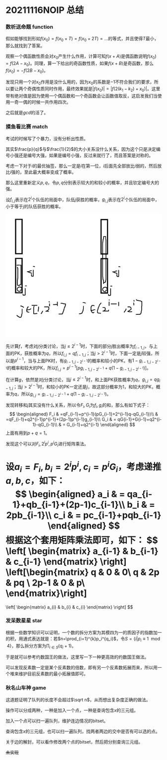 # 20211116NOIP 总结

### 数析送命题 function

假如能够找到形如$f(x_0)=f(x_0+T)=f(x_0+2T)=\dots$的等式，并且使得$T$最小，那么就找到了答案。

观察一个偶函数性质会对$x_0$产生什么作用，计算可知$f(x+A)$是偶函数说明$f(x_0)=f(2A-x_0)$。同理，算一下给出的奇函数性质，如果$f(x+B)$是奇函数，那么$f(x_0)=-f(2B-x_0)$。

发现只用一个对$x_0$作用是没什么用的，因为$x_0$的系数是$-1$不符合我们的要求，所以要让两个奇偶性质同时作用，最终效果就是$|f(x_0)|=|f(2(k_1-k_2)+x_0)|$。这里带有绝对值是因为使用一个偶函数和一个奇函数会让函数值取反，这启发我们当使用一奇一偶的时候一共作用四次。

之后就是$gcd$的活了。

### 摸鱼看比赛 match

考试的时候写了个暴力，没有分析出性质。

其实$\frac{p}{q}$与$\frac{1}{2}$的大小关系没什么关系，因为这个只是决定编号小强还是编号大强，如果是编号小强，反过来就行了，而且答案是对称的。

考虑一下对于$i$的最优抽签，那么一定是$i$在第一位，$i$后面先全部放比$i$弱的，然后放比$i$强的，至此最大概率变成了概率。

那么这里重新定义$p,q$，令$p,q$分别表示较大的和较小的概率，并且钦定编号大的强。

设$f_{i,j}$表示在$2^i$个队伍的局面中，队伍$j$获胜的概率，$g_{i,j}$表示在$2^i$个队伍的局面中，小于等于$j$的队伍获胜的概率。

![20211116match](https://github.com/jiangruizhang/Summary/blob/main/%E6%A8%A1%E6%8B%9F%E8%B5%9B/20211116match.png)

先计算$f$，考虑对$j$分类讨论，当$j\le 2^{i-1}$时，下面的部分$j$胜出概率为$f_{i-1,j}$，与上面的PK，获胜概率为$q$，所以$f_{i,j}=qf_{i-1,j}$；当$j>2^{i-1}$时，下面一定是$j$较强，所以是$p^{i-1}$，当与上面PK时，有$g_{i-1,j-2^{i-1}}$的概率和较小的PK，有$1-g_{i-1,j-2^{i-1}}$的概率和较大的PK，所以$f_{i,j}=p^{i-1}[pg_{i-1,j-2^{i-1}}+q(1-g_{i-1,j-2^{i-1}})]$。

在计算$g$，依然是对$j$分类讨论，当$j \le 2^{i-1}$时，和上面PK获胜概率为$q$，$g_{i,j}=qg_{i-1,j}$；当$j > 2^{i-1}$时，和较小的PK一定还是$j$，故这部分概率为$1$，和较大的PK，概率为$q$，所以$g_{i,j}=g_{i-1,j-2^{i-1}}+q(1-g_{i-1,j-2^{i-1}})$。

发现转移和$j$其实没有什么关系，所以令$F_i,G_i$为$f_i,g_i$的和，那么有如下式子：
$$
\begin{aligned}
F_i & =qF_{i-1}+p^{i-1}(pG_{i-1}+2^{i-1}q-qG_{i-1})\\
 & =qF_{i-1}+q2^{i-1}p^{i-1}+(2p-1)p^{i-1}g_{i-1}\\
G_i & = qG{i-1}+G{i-1}+q2^{i-1}-qG_{i-1}\\
 & = G_{i-1}+q2^{i-1}
\end{aligned}
$$
上面有用到$p+q=1$。

发现这个可以对$F_i,2^ip^i,p^iG_i$进行矩阵乘法。

设$a_i=F_i,b_i=2^ip^i,c_i=p^iG_i$，考虑递推$a,b,c$，如下：
$$
\begin{aligned}
a_i & = qa_{i-1}+qb_{i-1}+(2p-1)c_{i-1}\\
b_i & = 2pb_{i-1}\\
c_i & = pc_{i-1}+pqb_{i-1}
\end{aligned}
$$
根据这个套用矩阵乘法即可，如下：
$$
\left[ \begin{matrix}
a_{i-1} & b_{i-1} & c_{i-1}
\end{matrix} \right]
\left[\begin{matrix}
q & 0 & 0\\
q & 2p & pq \\
2p-1 & 0 & p\\
\end{matrix}\right]
=
\left[ \begin{matrix}
a_{i} & b_{i} & c_{i}
\end{matrix} \right]
$$

### 发呆数星星 star

根据一些数学知识可以证明，一个数的拆分方案为其模四为一的质因子的指数加一的积，用通式表达就是：若$n=\prod_{i=1}^{k}p_i^{q_i}$，令$S=\{i|p_i\equiv1\mod 4\}$，那么拆分方案为$\prod_{i\in S}(q_i+1)$。

于是就可以参考约数国王的做法，这里写一下一种更高效的约数国王做法。

可以发现反素数一定是某个反素数的倍数，即有另一个反素数拓展而来，所以用一个堆来维护目前反素数的最小拓展值即可。

### 秋名山车神 game

这道题证明了队列的长度不会超过$\sqrt n$，从而想出复杂度正确的做法。

操作可以分成两种，一种是加入一个点，一种是查询包含$x$的三元组。

加入一个点可以扫一遍队列，维护连边情况的bitset。

查询包含$x$的三元组，也可以扫一遍队列，找两者两边的交中是否有可以选的点。

关于边的解封，可以看作修改两个点的bitset，然后把分别查询三元组。

~~未实现~~

